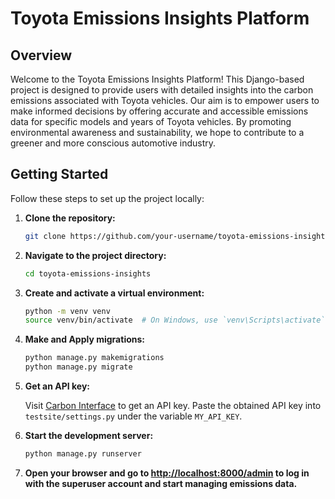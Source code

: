 # Toyota Emissions Insights Platform

## Overview

Welcome to the Toyota Emissions Insights Platform! This Django-based project is designed to provide users with detailed insights into the carbon emissions associated with Toyota vehicles. Our aim is to empower users to make informed decisions by offering accurate and accessible emissions data for specific models and years of Toyota vehicles. By promoting environmental awareness and sustainability, we hope to contribute to a greener and more conscious automotive industry.

## Getting Started

Follow these steps to set up the project locally:

1. **Clone the repository:**

    ```bash
    git clone https://github.com/your-username/toyota-emissions-insights.git
    ```

2. **Navigate to the project directory:**

    ```bash
    cd toyota-emissions-insights
    ```

3. **Create and activate a virtual environment:**

    ```bash
    python -m venv venv
    source venv/bin/activate  # On Windows, use `venv\Scripts\activate`
    ```

4. **Make and Apply migrations:**

    ```bash
    python manage.py makemigrations
    python manage.py migrate
    ```

5. **Get an API key:**

   Visit [Carbon Interface](https://www.carboninterface.com/users/sign_up) to get an API key. Paste the obtained API key into `testsite/settings.py` under the variable `MY_API_KEY`.

6. **Start the development server:**

    ```bash
    python manage.py runserver
    ```

7. **Open your browser and go to [http://localhost:8000/admin](http://localhost:8000/admin) to log in with the superuser account and start managing emissions data.**

